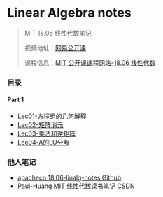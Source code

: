 # Linear Algebra notes
> MIT 18.06 线性代数笔记
>
> 视频地址：[网易公开课](http://open.163.com/special/opencourse/daishu.html)
>
> 课程信息：[MIT 公开课课程网站-18.06 线性代数](https://ocw.mit.edu/courses/mathematics/18-06sc-linear-algebra-fall-2011/index.htm)

### 目录

#### Part 1

* [Lec01-方程组的几何解释](https://github.com/RQTN/linear-algebra-notes/blob/master/notes/Lec01-方程组的几何解释.pdf)
* [Lec02-矩阵消元](https://github.com/RQTN/linear-algebra-notes/blob/master/notes/Lec02-矩阵消元.pdf)
* [Lec03-乘法和逆矩阵](https://github.com/RQTN/linear-algebra-notes/blob/master/notes/Lec03-乘法和逆矩阵.pdf)
* [Lec04-A的LU分解](https://github.com/RQTN/linear-algebra-notes/blob/master/notes/Lec04-A的LU分解.pdf)

### 他人笔记

* [apachecn 18.06-linalg-notes Github](https://github.com/apachecn/18.06-linalg-notes)
* [Paul-Huang MIT 线性代数读书笔记 CSDN](https://blog.csdn.net/huang1024rui/article/details/54705774)
